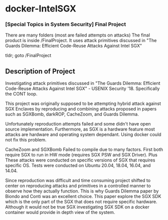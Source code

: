 # docker-IntelSGX
### [Special Topics in System Security] Final Project 

There are many folders (most are failed attempts on attacks)
The final product is inside /FinalProject. It uses attack primitives discussed in "The Guards Dilemma: Efficient Code-Reuse Attacks Against Intel SGX"

tldr;
goto /FinalProject

## Description of Project

Investigating attack primitives discussed in "The Guards Dilemma: Efficient Code-Reuse Attacks Against Intel SGX" - USENIX Security '18. Specifically the CONT loop.

This project was originally supposed to be attempting hybrid attack against SGX Enclaves by reproducing and combining attacks proposed in papers such as SGXBomb, darkROP, CacheZoom, and Guards Dilemma.

Unfortunately reproduction attempts failed and some didn't have open source implementation. Furthermore, as SGX is a hardware feature most attacks are hardware and operating system dependant. Using docker could not fix this problem.

CacheZoom and SGXBomb Failed to compile due to many factors. First both require SGX to run in HW mode (requires SGX PSW and SGX Driver). Plus These attacks were conducted on specific versions of SGX that requires specific OS. Tests were conducted on Ubuntu 20.04, 18.04, 16.04, and 14.04. 

Since reproduction was difficult and time consuming project shifted to center on reproducing attacks and primitives in a controlled manner to observe how they actually function. This is why Guards Dilemma paper by Biondo and Conti was an excellent choice. This paper explore the SGX SDK which is the only part of the SGX that does not require specific hardware. Although it would not be true SGX investigating SGX SDK on a docker container would provide in depth view of the system.


